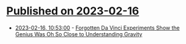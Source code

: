# [Published on 2023-02-16](index.md)

* [2023-02-16, 10:53:00](https://soylentnews.org/article.pl?sid=23/02/15/1556202&from=rss) - [Forgotten Da Vinci Experiments Show the Genius Was Oh So Close to Understanding Gravity](https://soylentnews.org/article.pl?sid=23/02/15/1556202&from=rss)
